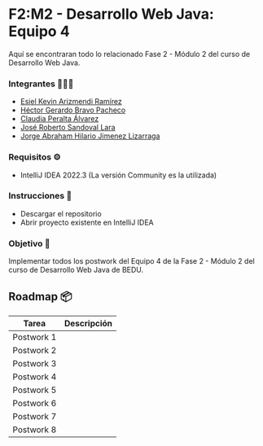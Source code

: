 # F2:M2 - Desarrollo Web Java: Equipo 4
 Aquí se encontraran todo lo relacionado Fase 2 - Módulo 2 del curso de Desarrollo Web Java.
 
 ### Integrantes 🧑🏻‍💻
 - [Esiel Kevin Arizmendi Ramírez](https://github.com/EsielKar)
 - [Héctor Gerardo Bravo Pacheco](https://github.com/HectorGbravo)
 - [Claudia Peralta Álvarez](https://github.com/clau0812)
 - [José Roberto Sandoval Lara](https://github.com/JoseRSL08)
 - [Jorge Abraham Hilario Jimenez Lizarraga](https://github.com/carnavalito)
 
### Requisitos ⚙️
- IntelliJ IDEA 2022.3 (La versión Community es la utilizada)

### Instrucciones 🔧
- Descargar el repositorio
- Abrir proyecto existente en IntelliJ IDEA

### Objetivo 🏹
Implementar todos los postwork del Equipo 4 de la Fase 2 - Módulo 2 del curso de Desarrollo Web Java de BEDU.

## Roadmap 📦

Tarea | Descripción
------------ | -------------
Postwork 1 | 
Postwork 2 | 
Postwork 3 | 
Postwork 4 | 
Postwork 5 | 
Postwork 6 | 
Postwork 7 | 
Postwork 8 | 